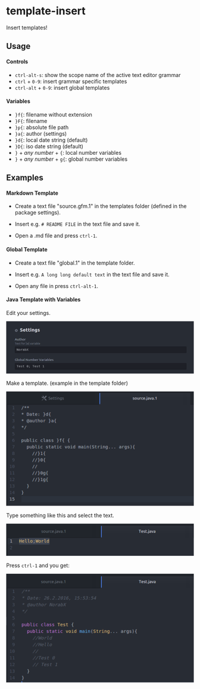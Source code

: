 # template-insert

Insert templates!

## Usage
#### Controls

* `ctrl-alt-s`: show the scope name of the active text editor grammar
* `ctrl` + `0-9`: insert grammar specific templates
* `ctrl-alt` + `0-9`: insert global templates

#### Variables

* `}f{`: filename without extension
* `}F{`: filename
* `}p{`: absolute file path
* `}a{`: author (settings)
* `}d{`: local date string (default)
* `}D{`: iso date string (default)
* `}` + <i>any number</i> + `{`: local number variables
* `}` + <i>any number</i> + `g{`: global number variables

## Examples
#### Markdown Template
* Create a text file "source.gfm.1" in the templates folder (defined in the package settings).

* Insert e.g. `# README FILE` in the text file and save it.

* Open a .md file and press `ctrl-1`.

#### Global Template
* Create a text file "global.1" in the template folder.

* Insert e.g. `A long long default text` in the text file and save it.

* Open any file in press `ctrl-alt-1`.

#### Java Template with Variables

Edit your settings.

![img1](https://raw.githubusercontent.com/NorabX/template-insert/master/img/eg1.png)

Make a template. (example in the template folder)

![img2](https://raw.githubusercontent.com/NorabX/template-insert/master/img/eg2.png)

Type something like this and select the text.

![img3](https://raw.githubusercontent.com/NorabX/template-insert/master/img/eg3.png)

Press `ctrl-1` and you get:

![img4](https://raw.githubusercontent.com/NorabX/template-insert/master/img/eg4.png)
